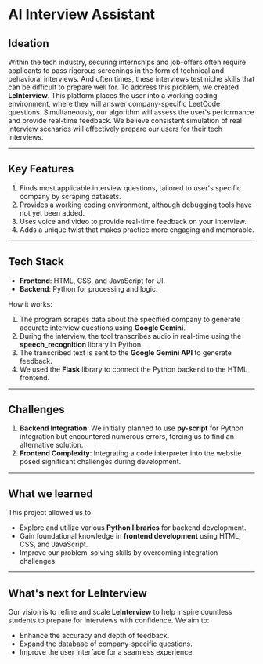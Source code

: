 # AI Interview Assistant

## Ideation  
Within the tech industry, securing internships and job-offers often require applicants to pass rigorous screenings in the form of technical and behavioral interviews. And often times, these interviews test niche skills that can be difficult to prepare well for. To address this problem, we created **LeInterview**. This platform places the user into a working coding environment, where they will answer company-specific LeetCode questions. Simultaneously, our algorithm will assess the user's performance and provide real-time feedback. We believe consistent simulation of real interview scenarios will effectively prepare our users for their tech interviews.

---

## Key Features
1. Finds most applicable interview questions, tailored to user's specific company by scraping datasets.
2. Provides a working coding environment, although debugging tools have not yet been added.
3. Uses voice and video to provide real-time feedback on your interview.
4. Adds a unique twist that makes practice more engaging and memorable.

---

## Tech Stack
- **Frontend**: HTML, CSS, and JavaScript for UI.
- **Backend**: Python for processing and logic.  

How it works:  
1. The program scrapes data about the specified company to generate accurate interview questions using **Google Gemini**.  
2. During the interview, the tool transcribes audio in real-time using the **speech_recognition** library in Python.  
3. The transcribed text is sent to the **Google Gemini API** to generate feedback.  
4. We used the **Flask** library to connect the Python backend to the HTML frontend.  

---

## Challenges
1. **Backend Integration**: We initially planned to use **py-script** for Python integration but encountered numerous errors, forcing us to find an alternative solution.  
2. **Frontend Complexity**: Integrating a code interpreter into the website posed significant challenges during development.  

---

## What we learned
This project allowed us to:  
- Explore and utilize various **Python libraries** for backend development.  
- Gain foundational knowledge in **frontend development** using HTML, CSS, and JavaScript.  
- Improve our problem-solving skills by overcoming integration challenges.  

---

## What's next for LeInterview
Our vision is to refine and scale **LeInterview** to help inspire countless students to prepare for interviews with confidence. We aim to:  
- Enhance the accuracy and depth of feedback.  
- Expand the database of company-specific questions.  
- Improve the user interface for a seamless experience.

